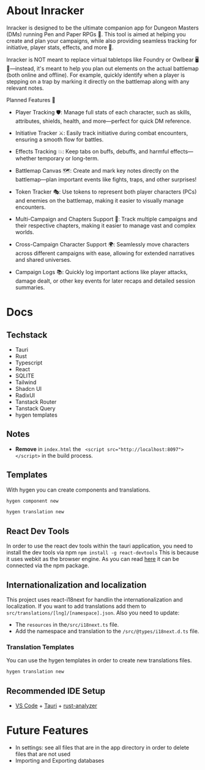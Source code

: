 # About Inracker

Inracker is designed to be the ultimate companion app for Dungeon Masters (DMs) running Pen and Paper RPGs 🐉. This tool is aimed at helping you create and plan your campaigns, while also providing seamless tracking for initiative, player stats, effects, and more 📜.

Inracker is NOT meant to replace virtual tabletops like Foundry or Owlbear 🖥️🎲—instead, it's meant to help you plan out elements on the actual battlemap (both online and offline). For example, quickly identify when a player is stepping on a trap by marking it directly on the battlemap along with any relevant notes.

Planned Features 🌟

- Player Tracking 🛡️: Manage full stats of each character, such as skills, attributes, shields, health, and more—perfect for quick DM reference.

- Initiative Tracker ⚔️: Easily track initiative during combat encounters, ensuring a smooth flow for battles.

- Effects Tracking 💥: Keep tabs on buffs, debuffs, and harmful effects—whether temporary or long-term.

- Battlemap Canvas 🗺️: Create and mark key notes directly on the battlemap—plan important events like fights, traps, and other surprises!

- Token Tracker 🎭: Use tokens to represent both player characters (PCs) and enemies on the battlemap, making it easier to visually manage encounters.

- Multi-Campaign and Chapters Support 📖: Track multiple campaigns and their respective chapters, making it easier to manage vast and complex worlds.

- Cross-Campaign Character Support 🌍: Seamlessly move characters across different campaigns with ease, allowing for extended narratives and shared universes.
- Campaign Logs 📚: Quickly log important actions like player attacks, damage dealt, or other key events for later recaps and detailed session summaries.

# Docs

## Techstack

- Tauri
- Rust
- Typescript
- React
- SQLITE
- Tailwind
- Shadcn UI
- RadixUI
- Tanstack Router
- Tanstack Query
- hygen templates

## Notes

- **Remove** in `index.html` the ` <script src="http://localhost:8097"></script>` in the build process.

## Templates

With hygen you can create components and translations.

```bash
hygen component new
```

```bash
hygen translation new
```

## React Dev Tools

In order to use the react dev tools within the tauri application, you need to install the dev tools via npm
`npm install -g react-devtools`
This is because it uses webkit as the browser engine. As you can read [here](https://react.dev/learn/react-developer-tools) it can be connected via the npm package.

## Internationalization and localization

This project uses react-i18next for handlin the internationalization and localization. If you want to add translations add them to `src/translations/[lng]/[namespace].json`. Also you need to update:

- The `resources` in the`/src/i18next.ts` file.
- Add the namespace and translation to the `/src/@types/i18next.d.ts` file.

### Translation Templates

You can use the hygen templates in order to create new translations files.

```bash
hygen translation new
```

## Recommended IDE Setup

- [VS Code](https://code.visualstudio.com/) + [Tauri](https://marketplace.visualstudio.com/items?itemName=tauri-apps.tauri-vscode) + [rust-analyzer](https://marketplace.visualstudio.com/items?itemName=rust-lang.rust-analyzer)

# Future Features

- In settings: see all files that are in the app directory in order to delete files that are not used
- Importing and Exporting databases
